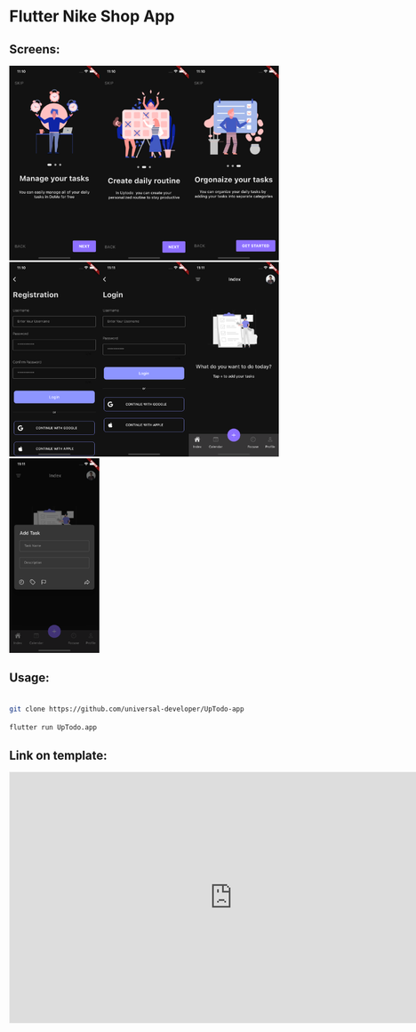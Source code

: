 <h1>Flutter Nike Shop App</h1>

<h2>Screens: </h2>

<img src="images/1st.png" height="350px"/><img src="images/2nd.png" height="350px"/><img src="images/3rd.png" height="350px"/><img src="images/4th.png" height="350px"/><img src="images/5th.png" height="350px"/><img src="images/6th.png" height="350px"/><img src="images/7th.png" height="350px"/>



<h2>Usage: </h2>

```bash

git clone https://github.com/universal-developer/UpTodo-app

flutter run UpTodo.app

```

<h2>Link on template: </h2>
<iframe style="border: 1px solid rgba(0, 0, 0, 0.1);" width="800" height="450" src="https://www.figma.com/embed?embed_host=share&url=https%3A%2F%2Fwww.figma.com%2Ffile%2FguMfMLpObtHXS1ktXztTMz%2FUpTodo---Todo-list-app-UI-Kit-(Community)%3Fnode-id%3D69%253A6594" allowfullscreen></iframe>
